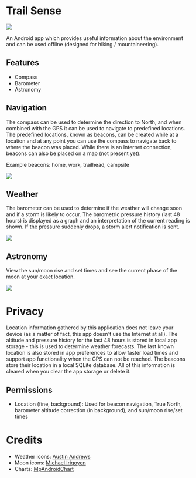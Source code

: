 # Trail Sense

![](https://github.com/kylecorry31/Trail-Sense/workflows/Android%20CI/badge.svg)

 An Android app which provides useful information about the environment and can be used offline (designed for hiking / mountaineering).

## Features
* Compass
* Barometer
* Astronomy

## Navigation
The compass can be used to determine the direction to North, and when combined with the GPS it can be used to navigate to predefined locations. The predefined locations, known as beacons, can be created while at a location and at any point you can use the compass to navigate back to where the beacon was placed. While there is an Internet connection, beacons can also be placed on a map (not present yet).

Example beacons: home, work, trailhead, campsite

![](art/screenshot_navigation.png)


## Weather
The barometer can be used to determine if the weather will change soon and if a storm is likely to occur. The barometric pressure history (last 48 hours) is displayed as a graph and an interpretation of the current reading is shown. If the pressure suddenly drops, a storm alert notification is sent.

![](art/screenshot_weather.png)

## Astronomy
View the sun/moon rise and set times and see the current phase of the moon at your exact location.

![](art/screenshot_astronomy.png)

# Privacy
Location information gathered by this application does not leave your device (as a matter of fact, this app doesn't use the Internet at all). The altitude and pressure history for the last 48 hours is stored in local app storage - this is used to determine weather forecasts. The last known location is also stored in app preferences to allow faster load times and support app functionality when the GPS can not be reached. The beacons store their location in a local SQLite database. All of this information is cleared when you clear the app storage or delete it.

## Permissions
- Location (fine, background): Used for beacon navigation, True North, barometer altitude correction (in background), and sun/moon rise/set times 

# Credits
- Weather icons: [Austin Andrews](https://materialdesignicons.com/contributor/Austin-Andrews)
- Moon icons: [Michael Irigoyen](https://materialdesignicons.com/contributor/Michael-Irigoyen)
- Charts: [MpAndroidChart](https://github.com/PhilJay/MPAndroidChart)
